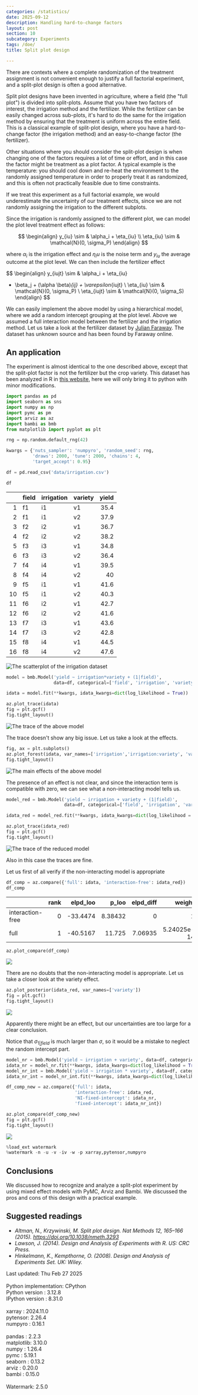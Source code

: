 ```yaml
---
categories: /statistics/
date: 2025-09-12
description: Handling hard-to-change factors
layout: post
section: 10
subcategory: Experiments
tags: /doe/
title: Split plot design

---
```





There are contexts where a complete randomization of the treatment
assignment is not convenient enough to justify a full factorial
experiment, and a split-plot design is often a good alternative.

Split plot designs have been invented in agriculture,
where a field (the "full plot") is divided into split-plots.
Assume that you have two factors of interest,
the irrigation method and the fertilizer.
While the fertilizer can be easily changed across sub-plots,
it's hard to do the same for the irrigation method by ensuring
that the treatment is uniform across the entire field.
This is a classical example of split-plot design, where you
have a hard-to-change factor (the irrigation method)
and an easy-to-change factor (the fertilizer).

Other situations where you should consider the split-plot
design is when changing one of the factors
requires a lot of time or effort, and in this case
the factor might be treatment as a plot factor.
A typical example is the temperature: you should
cool down and re-heat the environment to the randomly assigned
temperature in order to properly treat it as randomized,
and this is often not practically feasible due to time constraints.

If we treat this experiment as a full factorial
example, we would underestimate the uncertainty of our treatment 
effects, since we are not randomly assigning the irrigation
to the different subplots.

Since the irrigation is randomly assigned to the different
plot, we can model the plot level treatment effect as follows:


$$
\begin{align}
y_{iu} \sim & \alpha_i + \eta_{iu}
\\
\eta_{iu} \sim & \mathcal{N}(0, \sigma_P)
\end{align}
$$

where $\alpha_i$ is the irrigation effect and $\eta_iu$
is the noise term and $y_{iu}$ the average outcome at the plot level.
We can then include the fertilizer effect

$$
\begin{align}
y_{iujt} \sim &  \alpha_i + \eta_{iu}
+ \beta_j + (\alpha \beta)_{ij} + \varepsilon_{iujt}
\\
\eta_{iu} \sim & \mathcal{N}(0, \sigma_P)
\\
\eta_{iujt} \sim & \mathcal{N}(0, \sigma_S)
\end{align}
$$

We can easily implement the above model by using a hierarchical
model, where we add a random intercept grouping at the plot level.
Above we assumed a full interaction model between the
fertilizer and the irrigation method.
Let us take a look at the fertilizer dataset by [Julian Faraway](https://github.com/julianfaraway/faraway).
The dataset has unknown source and has been found by Faraway online.

## An application

The experiment is almost identical to the one described above,
except that the split-plot factor is not the fertilizer
but the crop variety.
This dataset has been analyzed in R
in [this website](https://people.math.ethz.ch/~meierluk/teaching/anova/split-plot-designs.html),
here we will only bring it to python with minor modifications.

```python
import pandas as pd
import seaborn as sns
import numpy as np
import pymc as pm
import arviz as az
import bambi as bmb
from matplotlib import pyplot as plt

rng = np.random.default_rng(42)

kwargs = {'nuts_sampler': 'numpyro', 'random_seed': rng,
          'draws': 2000, 'tune': 2000, 'chains': 4,
          'target_accept': 0.95}

df = pd.read_csv('data/irrigation.csv')

df
```

|    | field   | irrigation   | variety   |   yield |
|---:|:--------|:-------------|:----------|--------:|
|  1 | f1      | i1           | v1        |    35.4 |
|  2 | f1      | i1           | v2        |    37.9 |
|  3 | f2      | i2           | v1        |    36.7 |
|  4 | f2      | i2           | v2        |    38.2 |
|  5 | f3      | i3           | v1        |    34.8 |
|  6 | f3      | i3           | v2        |    36.4 |
|  7 | f4      | i4           | v1        |    39.5 |
|  8 | f4      | i4           | v2        |    40   |
|  9 | f5      | i1           | v1        |    41.6 |
| 10 | f5      | i1           | v2        |    40.3 |
| 11 | f6      | i2           | v1        |    42.7 |
| 12 | f6      | i2           | v2        |    41.6 |
| 13 | f7      | i3           | v1        |    43.6 |
| 14 | f7      | i3           | v2        |    42.8 |
| 15 | f8      | i4           | v1        |    44.5 |
| 16 | f8      | i4           | v2        |    47.6 |

![The scatterplot of the irrigation dataset](/docs/assets/images/statistics/split_plot/irrigation.webp)

```python
model = bmb.Model('yield ~ irrigation*variety + (1|field)',
                  data=df, categorical=['field', 'irrigation', 'variety'])

idata = model.fit(**kwargs, idata_kwargs=dict(log_likelihood = True))

az.plot_trace(idata)
fig = plt.gcf()
fig.tight_layout()
```

![The trace of the above model](/docs/assets/images/statistics/split_plot/trace.webp)

The trace doesn't show any big issue. Let us take a look
at the effects.

```python
fig, ax = plt.subplots()
az.plot_forest(idata, var_names=['irrigation','irrigation:variety', 'variety'], ax=ax)
fig.tight_layout()
```

![The main effects of the above model](/docs/assets/images/statistics/split_plot/forest.webp)

The presence of an effect is not clear, and since the interaction
term is compatible with zero, we can see what a non-interacting
model tells us.

```python
model_red = bmb.Model('yield ~ irrigation + variety + (1|field)',
                      data=df, categorical=['field', 'irrigation', 'variety'])

idata_red = model_red.fit(**kwargs, idata_kwargs=dict(log_likelihood = True))

az.plot_trace(idata_red)
fig = plt.gcf()
fig.tight_layout()
```

![The trace of the reduced model](/docs/assets/images/statistics/split_plot/trace_red.webp)

Also in this case the traces are fine.

Let us first of all verify if the non-interacting model is appropriate

```python
df_comp = az.compare({'full': idata, 'interaction-free': idata_red})
df_comp
```

|                  |   rank |   elpd_loo |    p_loo |   elpd_diff |      weight |       se |     dse | warning   | scale   |
|:-----------------|-------:|-----------:|---------:|------------:|------------:|---------:|--------:|:----------|:--------|
| interaction-free |      0 |   -33.4474 |  8.38432 |     0       | 1           | 1.21474  | 0       | True      | log     |
| full             |      1 |   -40.5167 | 11.725   |     7.06935 | 5.24025e-14 | 0.736522 | 1.11308 | True      | log     |

```python
az.plot_compare(df_comp)
```

![](/docs/assets/images/statistics/split_plot/df_comp.webp)

There are no doubts that the non-interacting model
is appropriate.
Let us take a closer look at the variety effect.

```python
az.plot_posterior(idata_red, var_names=['variety'])
fig = plt.gcf()
fig.tight_layout()
```

![](/docs/assets/images/statistics/split_plot/variety_red.webp)

Apparently there might be an effect, but our uncertainties
are too large for a clear conclusion.

Notice that $\sigma_{1|field}$ is much larger than $\sigma$,
so it would be a mistake to neglect the random intercept part.

```python
model_nr = bmb.Model('yield ~ irrigation + variety', data=df, categorical=['field', 'irrigation', 'variety'])
idata_nr = model_nr.fit(**kwargs, idata_kwargs=dict(log_likelihood = True))
model_nr_int = bmb.Model('yield ~ irrigation * variety', data=df, categorical=['field', 'irrigation', 'variety'])
idata_nr_int = model_nr_int.fit(**kwargs, idata_kwargs=dict(log_likelihood = True))

df_comp_new = az.compare({'full': idata,
                          'interaction-free': idata_red,
                          'NI-fixed-intercept': idata_nr,
                          'fixed-intercept': idata_nr_int})

az.plot_compare(df_comp_new)
fig = plt.gcf()
fig.tight_layout()
```

![](/docs/assets/images/statistics/split_plot/df_comp_new.webp)

```python
%load_ext watermark
%watermark -n -u -v -iv -w -p xarray,pytensor,numpyro
```

## Conclusions

We discussed how to recognize and analyze a split-plot
experiment by using mixed effect models with PyMC, Arviz and Bambi.
We discussed the pros and cons of this design with a
practical example.

## Suggested readings
- <cite>Altman, N., Krzywinski, M. Split plot design. Nat Methods 12, 165–166 (2015). https://doi.org/10.1038/nmeth.3293</cite>
- <cite>Lawson, J. (2014). Design and Analysis of Experiments with R. US: CRC Press.</cite>
- <cite>Hinkelmann, K., Kempthorne, O. (2008). Design and Analysis of Experiments Set. UK: Wiley.</cite>
<div class="code">
Last updated: Thu Feb 27 2025
<br>

<br>
Python implementation: CPython
<br>
Python version       : 3.12.8
<br>
IPython version      : 8.31.0
<br>

<br>
xarray  : 2024.11.0
<br>
pytensor: 2.26.4
<br>
numpyro : 0.16.1
<br>

<br>
pandas    : 2.2.3
<br>
matplotlib: 3.10.0
<br>
numpy     : 1.26.4
<br>
pymc      : 5.19.1
<br>
seaborn   : 0.13.2
<br>
arviz     : 0.20.0
<br>
bambi     : 0.15.0
<br>

<br>
Watermark: 2.5.0
<br>
</div>


